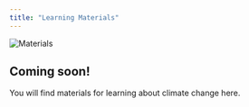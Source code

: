 ```yaml
---
title: "Learning Materials"
---
```


![Materials](https://unsplash.com/photos/UObdhwSso5o/download?force=true&w=640)

## Coming soon!

You will find materials for learning about climate change here.
